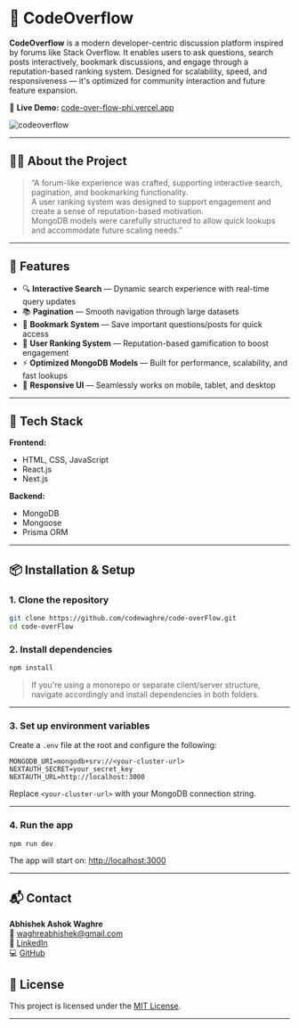 # 💬 CodeOverflow

**CodeOverflow** is a modern developer-centric discussion platform inspired by forums like Stack Overflow. It enables users to ask questions, search posts interactively, bookmark discussions, and engage through a reputation-based ranking system. Designed for scalability, speed, and responsiveness — it's optimized for community interaction and future feature expansion.

🔗 **Live Demo:** [code-over-flow-phi.vercel.app](https://code-over-flow-phi.vercel.app)  

![codeoverflow](https://github.com/user-attachments/assets/521f6bc1-0b92-40fa-aec0-4dabe1f3e0b6)

---

## 🧑‍💻 About the Project

> “A forum-like experience was crafted, supporting interactive search, pagination, and bookmarking functionality.  
> A user ranking system was designed to support engagement and create a sense of reputation-based motivation.  
> MongoDB models were carefully structured to allow quick lookups and accommodate future scaling needs.”


---

## 🚀 Features

- 🔍 **Interactive Search** — Dynamic search experience with real-time query updates
- 📚 **Pagination** — Smooth navigation through large datasets
- 🔖 **Bookmark System** — Save important questions/posts for quick access
- 🧠 **User Ranking System** — Reputation-based gamification to boost engagement
- ⚡ **Optimized MongoDB Models** — Built for performance, scalability, and fast lookups
- 📱 **Responsive UI** — Seamlessly works on mobile, tablet, and desktop

---

## 🧰 Tech Stack

**Frontend:**
- HTML, CSS, JavaScript
- React.js
- Next.js

**Backend:**
- MongoDB
- Mongoose
- Prisma ORM

---

## 📦 Installation & Setup

### 1. Clone the repository

```bash
git clone https://github.com/codewaghre/code-overFlow.git
cd code-overFlow
```

### 2. Install dependencies

```bash
npm install
```

> If you're using a monorepo or separate client/server structure, navigate accordingly and install dependencies in both folders.

---

### 3. Set up environment variables

Create a `.env` file at the root and configure the following:

```env
MONGODB_URI=mongodb+srv://<your-cluster-url>
NEXTAUTH_SECRET=your_secret_key
NEXTAUTH_URL=http://localhost:3000
```

Replace `<your-cluster-url>` with your MongoDB connection string.

---

### 4. Run the app

```bash
npm run dev
```

The app will start on: [http://localhost:3000](http://localhost:3000)

---

## 📬 Contact

**Abhishek Ashok Waghre**  
📧 [waghreabhishek@gmail.com](mailto:waghreabhishek@gmail.com)  
🔗 [LinkedIn](https://www.linkedin.com/in/waghre-abhishek)  
💻 [GitHub](https://github.com/codewaghre)

## 📎 License

This project is licensed under the [MIT License](LICENSE).

---
